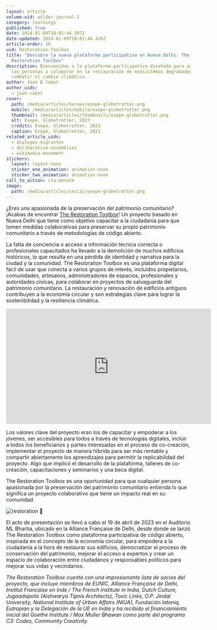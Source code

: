 ```yaml
---
layout: article
volume-uid: wilder-journal-2
category: learnings
published: true
date: 2024-01-09T10:01:44.397Z
date-updated: 2024-01-09T10:01:44.426Z
article-order: 20
uid: Restoration-Toolbox
title: "Descubre la nueva plataforma participativa en Nueva Delhi: The
  Restoration Toolbox"
description: Bienvenidas a la plataforma participativa diseñada para ayudar a
  las personas a colaborar en la restauración de ecosistemas degradados y a
  combatir el cambio climático.
author: Joan B Cabot
author_uids:
  - joan-cabot
cover:
  path: /media/articles/heroes/esepe-globetrotter.png
  mobile: /media/articles/mobile/esepe-globetrotter.png
  thumbnail: /media/articles/thumbnails/esepe-globetrotter.png
  alt: Esepé, Globetrotter, 2023
  credits: Esepé, Globetrotter, 2023
  caption: Esepé, Globetrotter, 2023
related_article_uids:
  - dialogos-migrantes
  - deliberative-assemblies
  - wikimedia-movement
stickers:
  layout: layout-none
  sticker_one_animation: animation-none
  sticker_two_animation: animation-none
call_to_action: cta-donate
image:
  path: /media/articles/social/esepe-globetrotter.png
---
```

¿Eres una apasionada de la preservación del patrimonio comunitario? ¡Acabas de encontrar [The Restoration Toolbox](https://therestorationtoolbox.com/)! Un proyecto basado en Nueva Delhi que tiene como objetivo capacitar a la ciudadanía para que tomen medidas colaborativas para preservar su propio patrimonio comunitario a través de metodologías de código abierto.

La falta de conciencia o acceso a información técnica correcta o profesionales capacitados ha llevado a la demolición de muchos edificios históricos, lo que resulta en una pérdida de identidad y narrativa para la ciudad y la comunidad. The Restoration Toolbox es una plataforma digital fácil de usar que conecta a varios grupos de interés, incluidos propietarios, comunidades, artesanos, administradores de espacios, profesionales y autoridades cívicas, para colaborar en proyectos de salvaguarda del patrimonio comunitario. La restauración y renovación de edificios antiguos contribuyen a la economía circular y son estrategias clave para lograr la sostenibilidad y la resiliencia climática.

<iframe width="560" height="315" src="https://www.youtube.com/embed/N8P9NSsrGiM?si=jFOJIzOSQdUB4MHT" title="YouTube video player" frameborder="0" allow="accelerometer; autoplay; clipboard-write; encrypted-media; gyroscope; picture-in-picture; web-share" allowfullscreen></iframe>

Los valores clave del proyecto eran los de capacitar y empoderar a los jóvenes, ser accesibles para todos a través de tecnologías digitales, incluir a todos los beneficiarios y partes interesadas en el proceso de co-creación, implementar el proyecto de manera híbrida para ser más rentable y compartir abiertamente los aprendizajes para permitir la replicabilidad del proyecto. Algo que implicó el desarrollo de la plataforma, talleres de co-creación, capacitaciones y seminarios y una beca digital.

The Restoration Toolbox es una oportunidad para que cualquier persona apasionada por la preservación del patrimonio comunitario entienda lo que significa un proyecto colaborativo que tiene un impacto real en su comunidad. 

<img style="margin: 0 auto" src="https://www.goteo.org/img/700x0/restoration.png" alt="restoration 🫧">

El acto de presentación se llevó a cabo el 19 de abril de 2023 en el Auditorio ML Bhartia, ubicado en la Alliance Française de Delhi, desde donde se lanzó The Restoration Toolbox como plataforma participativa de código abierto, inspirada en el concepto de la economía circular, para empodera a la ciudadanía a la hora de restaurar sus edificios, democratizar el proceso de conservación del patrimonio, mejorar el acceso a expertos y crear un espacio de colaboración entre ciudadanos y responsables políticos para mejorar sus vidas y vecindarios.

*The Restoration Toolbox cuenta con una impresionante lista de socios del proyecto, que incluye miembros de EUNIC, Alliance Française de Delhi, Institut Francaise en Inde / The French Institute in India, Dutch Culture, Jugaadopolis (Aishwarya Tipnis Architects), Toxic Links, O.P. Jindal University, National Institute of Urban Affairs (NIUA), Fundación latoniq, Eutropian y la Delegación de la UE en India y ha recibido el financiamiento inicial del Goethe Institute / Max Muller Bhawan como parte del programa C3: Codes, Community Creativity.*
